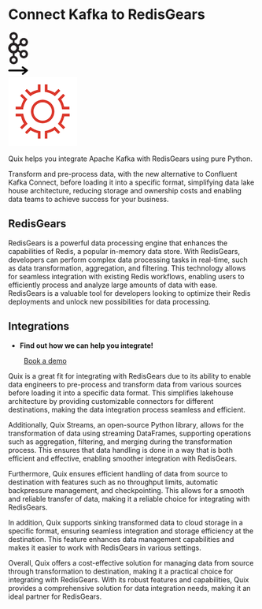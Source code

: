 # Connect Kafka to RedisGears

<div class="connect-images cards blog-grid-card" markdown>
<div>
<img src="../images/kafka_logo.png" width="40px" />
</div>
<div>
<img src="../images/arrow.svg" width="40px" />
</div>
<div>
<img src="./images/redisgears_1.jpg" />
</div>
</div>

Quix helps you integrate Apache Kafka with RedisGears using pure Python.

Transform and pre-process data, with the new alternative to Confluent Kafka Connect, before loading it into a specific format, simplifying data lake house architecture, reducing storage and ownership costs and enabling data teams to achieve success for your business.

## RedisGears

RedisGears is a powerful data processing engine that enhances the capabilities of Redis, a popular in-memory data store. With RedisGears, developers can perform complex data processing tasks in real-time, such as data transformation, aggregation, and filtering. This technology allows for seamless integration with existing Redis workflows, enabling users to efficiently process and analyze large amounts of data with ease. RedisGears is a valuable tool for developers looking to optimize their Redis deployments and unlock new possibilities for data processing.

## Integrations

<div class="grid cards" markdown>

- __Find out how we can help you integrate!__

    <a class="md-button md-button--primary" href="https://quix.io/book-a-demo" target="_blank" style="margin:.5rem;">Book a demo</a>

</div>


Quix is a great fit for integrating with RedisGears due to its ability to enable data engineers to pre-process and transform data from various sources before loading it into a specific data format. This simplifies lakehouse architecture by providing customizable connectors for different destinations, making the data integration process seamless and efficient.

Additionally, Quix Streams, an open-source Python library, allows for the transformation of data using streaming DataFrames, supporting operations such as aggregation, filtering, and merging during the transformation process. This ensures that data handling is done in a way that is both efficient and effective, enabling smoother integration with RedisGears.

Furthermore, Quix ensures efficient handling of data from source to destination with features such as no throughput limits, automatic backpressure management, and checkpointing. This allows for a smooth and reliable transfer of data, making it a reliable choice for integrating with RedisGears.

In addition, Quix supports sinking transformed data to cloud storage in a specific format, ensuring seamless integration and storage efficiency at the destination. This feature enhances data management capabilities and makes it easier to work with RedisGears in various settings.

Overall, Quix offers a cost-effective solution for managing data from source through transformation to destination, making it a practical choice for integrating with RedisGears. With its robust features and capabilities, Quix provides a comprehensive solution for data integration needs, making it an ideal partner for RedisGears.

